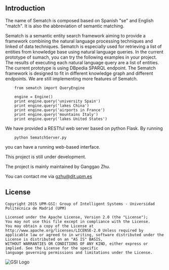 

## Introduction

The name of Sematch is composed based on Spanish "se" and English "match". It is also the abbreviation of semantic matching.

Sematch is a semantic entity search framework aiming to provide a framework combining the natural language processing techniques and linked of data techniques. Sematch is especially used for retrieving a list of entities from knowledge base using natural language queries. In the current prototype of sumach, you can try the following examples in your project. The results of executing each natural language query are a list of entities. The current prototype is using DBpedia SPARQL endpoint. The Sematch framework is designed to fit in different knowledge graph and different endpoints. We are still implementing more features of Sematch.

```
	from sematch import QueryEngine
	
	engine = Engine()
	print engine.query('university Spain')
	print engine.query('lakes China')
	print engine.query('airports in France')
	print engine.query('mountains Italy')
	print engine.query('lakes United States')
```

We have provided a RESTful web server based on python Flask. By running 
```
	python SematchServer.py 
```
you can have a running web-based interface.

This project is still under development.

The project is mainly maintained by Ganggao Zhu.

You can contact me via gzhu@dit.upm.es

## License

```
Copyright 2015 UPM-GSI: Group of Intelligent Systems - Universidad Politécnica de Madrid (UPM)

Licensed under the Apache License, Version 2.0 (the "License"); 
You may not use this file except in compliance with the License. 
You may obtain a copy of the License at http://www.apache.org/licenses/LICENSE-2.0 Unless required by 
applicable law or agreed to in writing, software distributed under the License is distributed on an "AS IS" BASIS,
WITHOUT WARRANTIES OR CONDITIONS OF ANY KIND, either express or implied. See the License for the specific 
language governing permissions and limitations under the License.
```
![GSI Logo](http://gsi.dit.upm.es/templates/jgsi/images/logo.png)